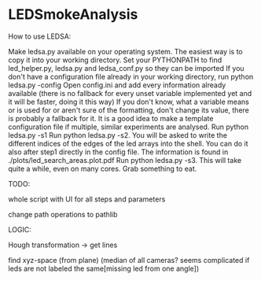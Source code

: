 # LEDSmokeAnalysis

How to use LEDSA:

Make ledsa.py available on your operating system. The easiest way is to copy it into your working directory.
Set your PYTHONPATH to find led_helper.py, ledsa.py and ledsa_conf.py so they can be imported
If you don't have a configuration file already in your working directory, run python ledsa.py -config
Open config.ini and add every information already available (there is no fallback for every unset variable implemented yet and it will be faster, doing it this way)
    If you don't know, what a variable means or is used for or aren't sure of the formatting, don't change its value, there is probably a fallback for it.
It is a good idea to make a template configuration file if multiple, similar experiments are analysed.
Run python ledsa.py -s1
Run python ledsa.py -s2. You will be asked to write the different indices of the edges of the led arrays into the shell.
    You can do it also after step1 directly in the config file. The information is found in ./plots/led_search_areas.plot.pdf
Run python ledsa.py -s3. This will take quite a while, even on many cores. Grab something to eat.





TODO:

whole script with UI for all steps and parameters

change path operations to pathlib

LOGIC:

Hough transformation -> get lines

find xyz-space (from plane) (median of all cameras? seems complicated if leds are not labeled the same[missing led from one angle])

